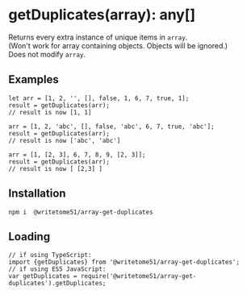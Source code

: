 # getDuplicates(array): any[]

Returns every extra instance of unique items in `array`.  
(Won't work for array containing objects.  Objects will be ignored.)  
Does not modify `array`.  

## Examples
```
let arr = [1, 2, '', [], false, 1, 6, 7, true, 1];  
result = getDuplicates(arr);  
// result is now [1, 1]  

arr = [1, 2, 'abc', [], false, 'abc', 6, 7, true, 'abc'];  
result = getDuplicates(arr);  
// result is now ['abc', 'abc']  

arr = [1, [2, 3], 6, 7, 8, 9, [2, 3]];  
result = getDuplicates(arr);  
// result is now [ [2,3] ]  
```

## Installation
`npm i  @writetome51/array-get-duplicates`

## Loading
```
// if using TypeScript:
import {getDuplicates} from '@writetome51/array-get-duplicates';
// if using ES5 JavaScript:
var getDuplicates = require('@writetome51/array-get-duplicates').getDuplicates;
```